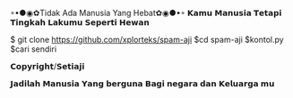 ◦•●◉✿Tidak Ada Manusia Yang Hebat✿◉●•◦
𝗞𝗮𝗺𝘂 𝗠𝗮𝗻𝘂𝘀𝗶𝗮 𝗧𝗲𝘁𝗮𝗽𝗶 𝗧𝗶𝗻𝗴𝗸𝗮𝗵 𝗟𝗮𝗸𝘂𝗺𝘂 𝗦𝗲𝗽𝗲𝗿𝘁𝗶 𝗛𝗲𝘄𝗮𝗻

$ git clone https://github.com/xplorteks/spam-aji
$cd spam-aji
$kontol.py
$cari sendiri 

𝗖𝗼𝗽𝘆𝗿𝗶𝗴𝗵𝘁/𝗦𝗲𝘁𝗶𝗮𝗷𝗶

𝗝𝗮𝗱𝗶𝗹𝗮𝗵 𝗠𝗮𝗻𝘂𝘀𝗶𝗮 𝗬𝗮𝗻𝗴 𝗯𝗲𝗿𝗴𝘂𝗻𝗮 𝗕𝗮𝗴𝗶 𝗻𝗲𝗴𝗮𝗿𝗮 𝗱𝗮𝗻 𝗞𝗲𝗹𝘂𝗮𝗿𝗴𝗮 𝗺𝘂
